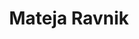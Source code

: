 ---
SICRIS: null
draft: false
fixName: mateja_ravnik
lab: null
labPos: null
location: R3.37 - Kadrovska služba
mailInfo: mateja.ravnik@fri.uni-lj.si
officeHours: null
profName: Mateja Ravnik
profTitle: Human Resources and General Affairs
telephoneInfo: null
title: Mateja Ravnik
---